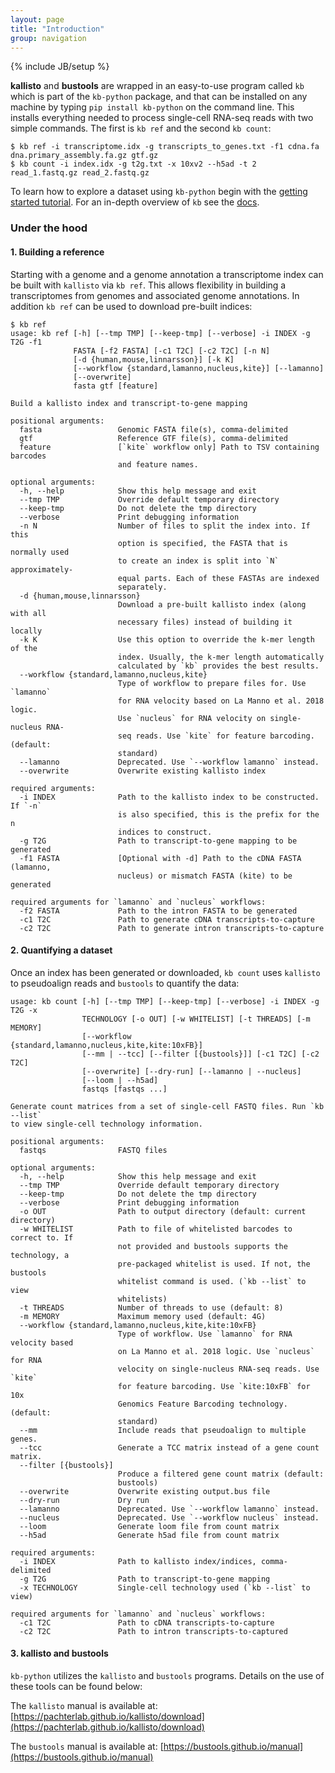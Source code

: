 ```yaml
---
layout: page
title: "Introduction"
group: navigation
---
```


{% include JB/setup %}

__kallisto__ and __bustools__ are wrapped in an easy-to-use program called `kb` which is part of the `kb-python` package, and that can be installed on any machine by typing `pip install kb-python` on the command line. This installs everything needed to process single-cell RNA-seq reads with two simple commands. The first is `kb ref` and the second `kb count`:

```
$ kb ref -i transcriptome.idx -g transcripts_to_genes.txt -f1 cdna.fa dna.primary_assembly.fa.gz gtf.gz
$ kb count -i index.idx -g t2g.txt -x 10xv2 --h5ad -t 2 read_1.fastq.gz read_2.fastq.gz
```

To learn how to explore a dataset using `kb-python` begin with the [getting started tutorial](https://colab.research.google.com/github/pachterlab/kallistobustools/blob/master/notebooks/kb_standard.ipynb). For an in-depth overview of `kb` see the [docs](https://kb-python.readthedocs.io/en/latest/index.html).

### Under the hood
#### 1. Building a reference
Starting with a genome and a genome annotation a transcriptome index  can be built with `kallisto` via `kb ref`. This allows flexibility in building a transcriptomes from genomes and associated genome annotations. In addition `kb ref` can be used to download pre-built indices:

```
$ kb ref
usage: kb ref [-h] [--tmp TMP] [--keep-tmp] [--verbose] -i INDEX -g T2G -f1
              FASTA [-f2 FASTA] [-c1 T2C] [-c2 T2C] [-n N]
              [-d {human,mouse,linnarsson}] [-k K]
              [--workflow {standard,lamanno,nucleus,kite}] [--lamanno]
              [--overwrite]
              fasta gtf [feature]

Build a kallisto index and transcript-to-gene mapping

positional arguments:
  fasta                 Genomic FASTA file(s), comma-delimited
  gtf                   Reference GTF file(s), comma-delimited
  feature               [`kite` workflow only] Path to TSV containing barcodes
                        and feature names.

optional arguments:
  -h, --help            Show this help message and exit
  --tmp TMP             Override default temporary directory
  --keep-tmp            Do not delete the tmp directory
  --verbose             Print debugging information
  -n N                  Number of files to split the index into. If this
                        option is specified, the FASTA that is normally used
                        to create an index is split into `N` approximately-
                        equal parts. Each of these FASTAs are indexed
                        separately.
  -d {human,mouse,linnarsson}
                        Download a pre-built kallisto index (along with all
                        necessary files) instead of building it locally
  -k K                  Use this option to override the k-mer length of the
                        index. Usually, the k-mer length automatically
                        calculated by `kb` provides the best results.
  --workflow {standard,lamanno,nucleus,kite}
                        Type of workflow to prepare files for. Use `lamanno`
                        for RNA velocity based on La Manno et al. 2018 logic.
                        Use `nucleus` for RNA velocity on single-nucleus RNA-
                        seq reads. Use `kite` for feature barcoding. (default:
                        standard)
  --lamanno             Deprecated. Use `--workflow lamanno` instead.
  --overwrite           Overwrite existing kallisto index

required arguments:
  -i INDEX              Path to the kallisto index to be constructed. If `-n`
                        is also specified, this is the prefix for the n
                        indices to construct.
  -g T2G                Path to transcript-to-gene mapping to be generated
  -f1 FASTA             [Optional with -d] Path to the cDNA FASTA (lamanno,
                        nucleus) or mismatch FASTA (kite) to be generated

required arguments for `lamanno` and `nucleus` workflows:
  -f2 FASTA             Path to the intron FASTA to be generated
  -c1 T2C               Path to generate cDNA transcripts-to-capture
  -c2 T2C               Path to generate intron transcripts-to-capture
```

#### 2. Quantifying a dataset
Once an index has been generated or downloaded, `kb count` uses `kallisto` to pseudoalign reads and `bustools` to quantify the data: 
```
usage: kb count [-h] [--tmp TMP] [--keep-tmp] [--verbose] -i INDEX -g T2G -x
                TECHNOLOGY [-o OUT] [-w WHITELIST] [-t THREADS] [-m MEMORY]
                [--workflow {standard,lamanno,nucleus,kite,kite:10xFB}]
                [--mm | --tcc] [--filter [{bustools}]] [-c1 T2C] [-c2 T2C]
                [--overwrite] [--dry-run] [--lamanno | --nucleus]
                [--loom | --h5ad]
                fastqs [fastqs ...]

Generate count matrices from a set of single-cell FASTQ files. Run `kb --list`
to view single-cell technology information.

positional arguments:
  fastqs                FASTQ files

optional arguments:
  -h, --help            Show this help message and exit
  --tmp TMP             Override default temporary directory
  --keep-tmp            Do not delete the tmp directory
  --verbose             Print debugging information
  -o OUT                Path to output directory (default: current directory)
  -w WHITELIST          Path to file of whitelisted barcodes to correct to. If
                        not provided and bustools supports the technology, a
                        pre-packaged whitelist is used. If not, the bustools
                        whitelist command is used. (`kb --list` to view
                        whitelists)
  -t THREADS            Number of threads to use (default: 8)
  -m MEMORY             Maximum memory used (default: 4G)
  --workflow {standard,lamanno,nucleus,kite,kite:10xFB}
                        Type of workflow. Use `lamanno` for RNA velocity based
                        on La Manno et al. 2018 logic. Use `nucleus` for RNA
                        velocity on single-nucleus RNA-seq reads. Use `kite`
                        for feature barcoding. Use `kite:10xFB` for 10x
                        Genomics Feature Barcoding technology. (default:
                        standard)
  --mm                  Include reads that pseudoalign to multiple genes.
  --tcc                 Generate a TCC matrix instead of a gene count matrix.
  --filter [{bustools}]
                        Produce a filtered gene count matrix (default:
                        bustools)
  --overwrite           Overwrite existing output.bus file
  --dry-run             Dry run
  --lamanno             Deprecated. Use `--workflow lamanno` instead.
  --nucleus             Deprecated. Use `--workflow nucleus` instead.
  --loom                Generate loom file from count matrix
  --h5ad                Generate h5ad file from count matrix

required arguments:
  -i INDEX              Path to kallisto index/indices, comma-delimited
  -g T2G                Path to transcript-to-gene mapping
  -x TECHNOLOGY         Single-cell technology used (`kb --list` to view)

required arguments for `lamanno` and `nucleus` workflows:
  -c1 T2C               Path to cDNA transcripts-to-capture
  -c2 T2C               Path to intron transcripts-to-captured
```

#### 3. kallisto and bustools
`kb-python` utilizes the `kallisto` and `bustools` programs. Details on the use of these tools can be found below:

The `kallisto` manual is available at: [https://pachterlab.github.io/kallisto/download](https://pachterlab.github.io/kallisto/download)

The `bustools` manual is available at: [https://bustools.github.io/manual](https://bustools.github.io/manual)
